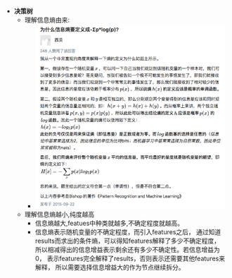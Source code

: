 
- **决策树**
    - 理解信息熵由来:
        - ![picture](what/Mechine_Learning_1.png)
    - 理解信息熵越小,纯度越高
        - 信息熵越大,featues中种类就越多,不确定程度就越高。
        - 信息熵表示随机变量的不确定程度，而引入features之后，
        通过知道results而求出的条件熵，可以得知features解释了多少不确定程度，
        所以相减得出的信息增益表示剩余还有多少不确定性。若信息增益为0，
        表示features完全解释了results，否则表示还需要其他features来解释，
        所以需要选择信息增益大的作为节点继续拆分。
    
